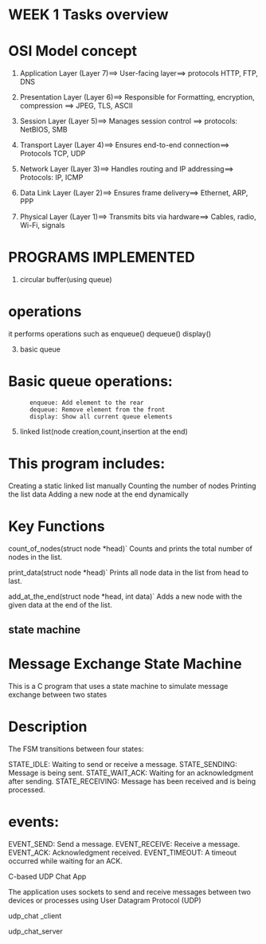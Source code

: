 # WEEK 1 Tasks overview

# OSI Model concept

1.  Application Layer (Layer 7)==>
        User-facing layer==>
        protocols   HTTP, FTP, DNS
    
3. Presentation Layer (Layer 6)==>
        Responsible for Formatting, encryption, compression
        ==> JPEG, TLS, ASCII
   
4.  Session Layer (Layer 5)==>
        Manages session control
       ==> protocols:
            NetBIOS, SMB
        
6. Transport Layer (Layer 4)==>
        Ensures end-to-end connection==>
        Protocols TCP, UDP
   
7. Network Layer (Layer 3)==>
        Handles routing and IP addressing==>
        Protocols:  IP, ICMP

8. Data Link Layer (Layer 2)==>
        Ensures frame delivery==>
         Ethernet, ARP, PPP
   
9. Physical Layer (Layer 1)==>
        Transmits bits via hardware==>
            Cables, radio, Wi-Fi, signals


# PROGRAMS IMPLEMENTED

1. circular buffer(using queue)

# operations
it performs operations such as 
enqueue()
dequeue()
display()

3. basic queue

# Basic queue operations:
          enqueue: Add element to the rear
          dequeue: Remove element from the front
          display: Show all current queue elements
   
5. linked list(node creation,count,insertion at the end)

# This program includes:

 Creating a static linked list manually
 Counting the number of nodes
 Printing the list data
 Adding a new node at the end dynamically

# Key Functions

count_of_nodes(struct node *head)`
Counts and prints the total number of nodes in the list.

print_data(struct node *head)`
Prints all node data in the list from head to last.

add_at_the_end(struct node *head, int data)`
Adds a new node with the given data at the end of the list.

## state machine

# Message Exchange State Machine

This is a C program that uses a state machine to simulate message exchange between two states

# Description
The FSM transitions between four states:

STATE_IDLE: Waiting to send or receive a message.
STATE_SENDING: Message is being sent.
STATE_WAIT_ACK: Waiting for an acknowledgment after sending.
STATE_RECEIVING: Message has been received and is being processed.

# events:
EVENT_SEND: Send a message.
EVENT_RECEIVE: Receive a message.
EVENT_ACK: Acknowledgment received.
EVENT_TIMEOUT: A timeout occurred while waiting for an ACK.


C-based UDP Chat App

The application uses sockets to send and receive messages between two devices or processes using User Datagram Protocol (UDP) 


udp_chat _client

udp_chat_server




